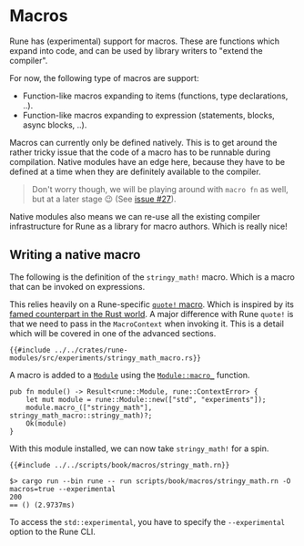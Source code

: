 # Macros

Rune has (experimental) support for macros. These are functions which expand
into code, and can be used by library writers to "extend the compiler".

For now, the following type of macros are support:
* Function-like macros expanding to items (functions, type declarations, ..).
* Function-like macros expanding to expression (statements, blocks, async blocks, ..).

Macros can currently only be defined natively. This is to get around the rather
tricky issue that the code of a macro has to be runnable during compilation.
Native modules have an edge here, because they have to be defined at a time when
they are definitely available to the compiler.

> Don't worry though, we will be playing around with `macro fn` as well, but at
> a later stage 😉 (See [issue #27]).

Native modules also means we can re-use all the existing compiler infrastructure
for Rune as a library for macro authors. Which is really nice!

[issue #27]: https://github.com/rune-rs/rune/issues/27

## Writing a native macro

The following is the definition of the `stringy_math!` macro. Which is a macro
that can be invoked on expressions.

This relies heavily on a Rune-specific [`quote!` macro]. Which is inspired by its
[famed counterpart in the Rust world]. A major difference with Rune `quote!` is
that we need to pass in the `MacroContext` when invoking it. This is a detail
which will be covered in one of the advanced sections.

```rust,noplaypen
{{#include ../../crates/rune-modules/src/experiments/stringy_math_macro.rs}}
```

A macro is added to a [`Module`] using the [`Module::macro_`] function.

```rust,noplaypen
pub fn module() -> Result<rune::Module, rune::ContextError> {
    let mut module = rune::Module::new(["std", "experiments"]);
    module.macro_(["stringy_math"], stringy_math_macro::stringy_math)?;
    Ok(module)
}
```

With this module installed, we can now take `stringy_math!` for a spin.

```rune
{{#include ../../scripts/book/macros/stringy_math.rn}}
```

```text
$> cargo run --bin rune -- run scripts/book/macros/stringy_math.rn -O macros=true --experimental
200
== () (2.9737ms)
```

To access the `std::experimental`, you have to specify the `--experimental`
option to the Rune CLI.

[`quote!` macro]: https://docs.rs/rune/0/rune/macro.quote.html
[famed counterpart in the Rust world]: https://docs.rs/quote/1/quote/
[`Module`]: https://docs.rs/rune/0/rune/module/struct.Module.html
[`Module::macro_`]: https://docs.rs/rune/0/rune/module/struct.Module.html#method.macro_
